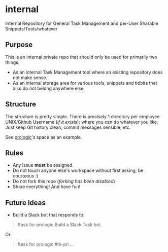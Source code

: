 # internal

Internal Repository for General Task Management and per-User Sharable Snippets/Tools/whatever

## Purpose

This is an internal private repo that should only be used for primarily two things:

- As an internal Task Management tool where an existing repository does not make sense.
- As an internal storage area for various tools, snippets and tidbits that also do not belong anywhere else.

## Structure

The structure is pretty simple. There is precisely 1 directory per employee
UNIX/Github Username (_if it exists_); where you can do whatever you like. Just keep Git history clean,
commit messages sensible, etc.

See [prologic](/prologic)'s space as an example.

## Rules

- Any Issue __must__ be assigned.
- Do not touch anyone else's workspace without first asking; be courteous :)
- Do not fork this repo (_forking has been disabled_)
- Share everything! And have fun!

## Future Ideas

- Build a Slack bot that responds to:

> !task for prologic Build a Slack Task bot.

Or:

> !task for prologic #hi-pri ...
